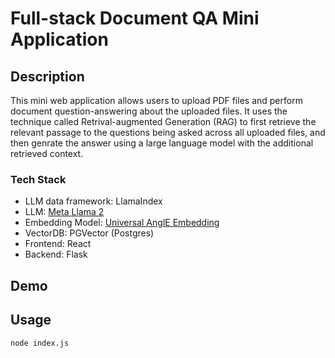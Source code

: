 # Full-stack Document QA Mini Application

## Description
This mini web application allows users to upload PDF files and perform document question-answering about the uploaded files. It uses the technique called Retrival-augmented Generation (RAG) to first retrieve the relevant passage to the questions being asked across all uploaded files, and then genrate the answer using a large language model with the additional retrieved context.

### Tech Stack
- LLM data framework: LlamaIndex
- LLM: [Meta Llama 2]([TheBloke/Llama-2-13B-chat-GGUF](https://huggingface.co/TheBloke/Llama-2-13B-chat-GGUF))
- Embedding Model: [Universal AnglE Embedding]([WhereIsAI/UAE-Large-V1](https://huggingface.co/WhereIsAI/UAE-Large-V1))
- VectorDB: PGVector (Postgres)
- Frontend: React
- Backend: Flask

## Demo


## Usage
```sh
node index.js